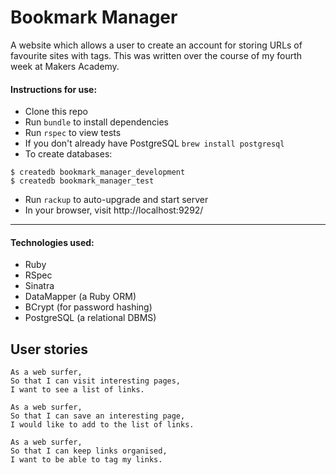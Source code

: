 # Bookmark Manager

A website which allows a user to create an account for storing URLs of favourite sites with tags. This was written over the course of my fourth week at Makers Academy.


#### Instructions for use:
- Clone this repo
- Run ```bundle``` to install dependencies
- Run ```rspec``` to view tests
- If you don't already have PostgreSQL ```brew install postgresql```
- To create databases:
```
$ createdb bookmark_manager_development
$ createdb bookmark_manager_test
```
- Run ```rackup``` to auto-upgrade and start server
- In your browser, visit http://localhost:9292/

---

#### Technologies used:
- Ruby
- RSpec
- Sinatra
- DataMapper (a Ruby ORM)
- BCrypt (for password hashing)
- PostgreSQL (a relational DBMS)


## User stories
```
As a web surfer,
So that I can visit interesting pages,
I want to see a list of links.

As a web surfer,
So that I can save an interesting page,
I would like to add to the list of links.

As a web surfer,
So that I can keep links organised,
I want to be able to tag my links.
```
